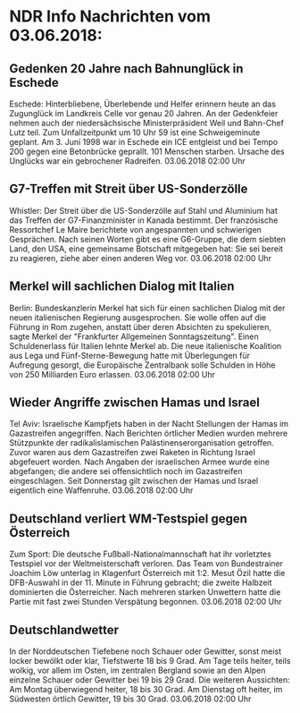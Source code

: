 # NDR Info Nachrichten vom 03.06.2018:


## Gedenken 20 Jahre nach Bahnunglück in Eschede
Eschede:		Hinterbliebene, Überlebende und Helfer erinnern heute an das Zugunglück im Landkreis Celle vor genau 20 Jahren. An der Gedenkfeier nehmen auch der niedersächsische Ministerpräsident Weil und Bahn-Chef Lutz teil. Zum Unfallzeitpunkt um 10 Uhr 59 ist eine Schweigeminute geplant. Am 3. Juni 1998 war in Eschede ein ICE entgleist und bei Tempo 200 gegen eine Betonbrücke geprallt. 101 Menschen starben. Ursache des Unglücks war ein gebrochener Radreifen. 03.06.2018 02:00 Uhr 

## G7-Treffen mit Streit über US-Sonderzölle
Whistler: Der Streit über die US-Sonderzölle auf Stahl und Aluminium hat das Treffen der G7-Finanzminister in Kanada bestimmt. Der französische Ressortchef Le Maire berichtete von angespannten und schwierigen Gesprächen. Nach seinen Worten gibt es eine G6-Gruppe, die dem siebten Land, den USA, eine gemeinsame Botschaft mitgegeben hat: Sie sei bereit zu reagieren, ziehe aber einen anderen Weg vor. 03.06.2018 02:00 Uhr 

## Merkel will sachlichen Dialog mit Italien
Berlin: Bundeskanzlerin Merkel hat sich für einen sachlichen Dialog mit der neuen italienischen Regierung ausgesprochen. Sie wolle offen auf die Führung in Rom zugehen, anstatt über deren Absichten zu spekulieren, sagte Merkel der "Frankfurter Allgemeinen Sonntagszeitung". Einen Schuldenerlass für Italien lehnte Merkel ab. Die neue italienische Koalition aus Lega und Fünf-Sterne-Bewegung hatte mit Überlegungen für Aufregung gesorgt, die Europäische Zentralbank solle Schulden in Höhe von 250 Milliarden Euro erlassen. 03.06.2018 02:00 Uhr 

## Wieder Angriffe zwischen Hamas und Israel
Tel Aviv: Israelische Kampfjets haben in der Nacht Stellungen der Hamas im Gazastreifen angegriffen. Nach Berichten örtlicher Medien wurden mehrere Stützpunkte der radikalislamischen Palästinenserorganisation getroffen. Zuvor waren aus dem Gazastreifen zwei Raketen in Richtung Israel abgefeuert worden. Nach Angaben der israelischen Armee wurde eine abgefangen; die andere sei offensichtlich noch im Gazastreifen eingeschlagen. Seit Donnerstag gilt zwischen der Hamas und Israel eigentlich eine Waffenruhe. 03.06.2018 02:00 Uhr 

## Deutschland verliert WM-Testspiel gegen Österreich
Zum Sport: Die deutsche Fußball-Nationalmannschaft hat ihr vorletztes Testspiel vor der Weltmeisterschaft verloren. Das Team von Bundestrainer Joachim Löw unterlag in Klagenfurt Österreich mit 1:2. Mesut Özil hatte die DFB-Auswahl in der 11. Minute in Führung gebracht; die zweite Halbzeit dominierten die Österreicher. Nach mehreren starken Unwettern hatte die Partie mit fast zwei Stunden Verspätung begonnen. 03.06.2018 02:00 Uhr 

## Deutschlandwetter
In der Norddeutschen Tiefebene noch Schauer oder Gewitter, sonst meist locker bewölkt oder klar, Tiefstwerte 18 bis 9 Grad. Am Tage teils heiter, teils wolkig, vor allem im Osten, im zentralen Bergland sowie an den Alpen einzelne Schauer oder Gewitter bei 19 bis 29 Grad. Die weiteren Aussichten: Am Montag überwiegend heiter, 18 bis 30 Grad. Am Dienstag oft heiter, im Südwesten örtlich Gewitter, 19 bis 30 Grad. 03.06.2018 02:00 Uhr 
